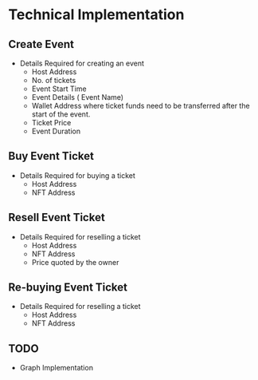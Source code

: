 # Technical Implementation

## Create Event
- Details Required for creating an event
    - Host Address
    - No. of tickets
    - Event Start Time
    - Event Details ( Event Name)
    - Wallet Address where ticket funds need to be transferred after the start of the event.
    - Ticket Price
    - Event Duration

## Buy Event Ticket
- Details Required for buying a ticket
    - Host Address
    - NFT Address

## Resell Event Ticket
- Details Required for reselling a ticket
    - Host Address
    - NFT Address
    - Price quoted by the owner

## Re-buying Event Ticket
- Details Required for reselling a ticket
    - Host Address
    - NFT Address

## TODO
- Graph Implementation